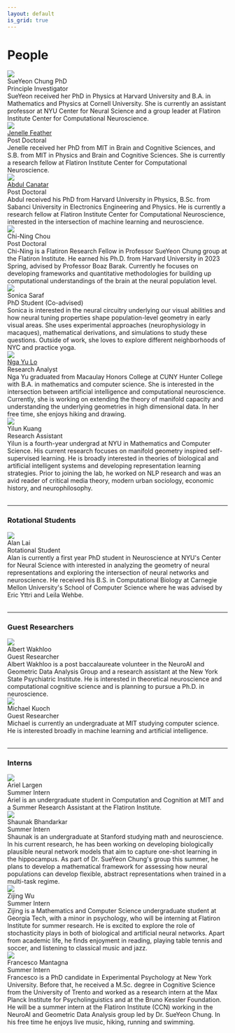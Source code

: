 ```yaml
---
layout: default
is_grid: true
---
```


# People

<div class="cards">
<div id="profile" class="card">
    <img id="profile-img" class="card-img" src="{{site.baseurl | prepend:site.url}}assets/img/sueyeon-chung.jpg"/>
    <div id="person" class="card-title"> <!----Title---> SueYeon Chung PhD</div> 
    <div id="person" class="card-subtitle"> <!----Title---> Principle Investigator </div> 
    <div id="person" class="card-body">SueYeon received her PhD in Physics at Harvard University and B.A. in Mathematics and Physics at Cornell University. She is currently an assistant professor at NYU Center for Neural Science and a group leader at Flatiron Institute Center for Computational Neuroscience.</div>
</div>

<div id="profile" class="card">
    <img id="profile-img" class="card-img" src="{{site.baseurl | prepend:site.url}}assets/img/jenelle-feather.jpg"/>
    <div id="person" class="card-title"> <!----Title---> <a href="https://www.jenellefeather.com/">Jenelle Feather</a></div>
    <div id="person" class="card-subtitle"> <!----Title---> Post Doctoral</div> 
    <div id="person" class="card-body"> <!--Description--> Jenelle received her PhD from MIT in Brain and Cognitive Sciences, and S.B. from MIT in Physics and Brain and Cognitive Sciences. She is currently a research fellow at Flatiron Institute Center for Computational Neuroscience.</div>
</div>

<div id="profile" class="card">
    <img id="profile-img" class="card-img" src="{{site.baseurl | prepend:site.url}}assets/img/abdul-headshot.png"/>
    <div id="person" class="card-title"> <!----Title---> <a href="https://scholar.google.com/citations?user=_F4TER8AAAAJ&hl=en">Abdul Canatar</a></div>
    <div id="person" class="card-subtitle"> <!----Title---> Post Doctoral</div> 
    <div id="person" class="card-body"> <!--Description--> Abdul received his PhD from Harvard University in Physics, B.Sc. from Sabanci University in Electronics Engineering and Physics. He is currently a research fellow at Flatiron Institute Center for Computational Neuroscience, interested in the intersection of machine learning and neuroscience. </div>
</div>

<div id="profile" class="card">
    <img id="profile-img" class="card-img" src="{{site.baseurl | prepend:site.url}}assets/img/chi-ning-chou.png"/>
    <div id="person" class="card-title"> <!----Title---> Chi-Ning Chou</a></div>
    <div id="person" class="card-subtitle"> <!----Title---> Post Doctoral</div> 
    <div id="person" class="card-body"> <!--Description--> Chi-Ning is a Flatiron Research Fellow in Professor SueYeon Chung group at the Flatiron Institute. He earned his Ph.D. from Harvard University in 2023 Spring, advised by Professor Boaz Barak. Currently he focuses on developing frameworks and quantitative methodologies for building up computational understandings of the brain at the neural population level. </div>
</div>

<div id="profile" class="card">
    <img id="profile-img" class="card-img" src="{{site.baseurl | prepend:site.url}}assets/img/sonica-saraf.jpg"/>
    <div id="person" class="card-title"> <!----Title---> Sonica Saraf</div>
    <div id="person" class="card-subtitle"> <!----Title---> PhD Student (Co-advised)</div> 
    <div id="person" class="card-body"> <!--Description--> Sonica is interested in the neural circuitry underlying our visual abilities and how neural tuning properties shape population-level geometry in early visual areas.  She uses experimental approaches (neurophysiology in macaques), mathematical derivations, and simulations to study these questions. Outside of work, she loves to explore different neighborhoods of NYC and practice yoga.</div>
</div>

<div id="profile" class="card">
    <img id="profile-img" class="card-img" src="{{site.baseurl | prepend:site.url}}assets/img/ngayu.jpg"/>
    <div id="person" class="card-title"> <!----Title---> <a href="https://www.ngayulo.com">Nga Yu Lo</a></div>
    <div id="person" class="card-subtitle"> <!----Title---> Research Analyst</div> 
    <div id="person" class="card-body">Nga Yu graduated from Macaulay Honors College at CUNY Hunter College with B.A. in mathematics and computer science. She is interested in the intersection between artificial intelligence and computational neuroscience. Currently, she is working on extending the theory of manifold capacity and understanding the underlying geometries in high dimensional data. In her free time, she enjoys hiking and drawing.</div>
</div>

<div id="profile" class="card">
    <img id="profile-img" class="card-img" src="{{site.baseurl | prepend:site.url}}assets/img/yilun-kuang.jpg"/>
    <div id="person" class="card-title"> <!----Title---> Yilun Kuang</div>
    <div id="person" class="card-subtitle"> <!----Title---> Research Assistant</div> 
    <div id="person" class="card-body"> <!--Description-->Yilun is a fourth-year undergrad at NYU in Mathematics and Computer Science. His current research focuses on manifold geometry inspired self-supervised learning. He is broadly interested in theories of biological and artificial intelligent systems and developing representation learning strategies. Prior to joining the lab, he worked on NLP research and was an avid reader of critical media theory, modern urban sociology, economic history, and neurophilosophy. </div>
</div>
</div>

<br>
<hr>
<h3>Rotational Students</h3>
<div class="cards"> 
<div id="profile" class="card">
    <img id="profile-img" class="card-img" src="{{site.baseurl | prepend:site.url}}assets/img/alan-lai.jpg"/>
    <div id="person" class="card-title"> <!----Title---> Alan Lai</div>
    <div id="person" class="card-subtitle"> <!----Title---> Rotational Student</div> 
    <div id="person" class="card-body"> <!--Description--> Alan is currently a first year PhD student in Neuroscience at NYU's Center for Neural Science with interested in analyzing the geometry of neural representations and exploring the intersection of neural networks and neuroscience. He received his B.S. in Computational Biology at Carnegie Mellon University's School of Computer Science where he was advised by Eric Yttri and Leila Wehbe.</div>
</div>
</div>

<br>
<hr>
<h3>Guest Researchers</h3>
<div class="cards"> 
<div id="profile" class="card">
    <img id="profile-img" class="card-img" src="{{site.baseurl | prepend:site.url}}assets/img/albert-wakhloo.jpg"/>
    <div id="person" class="card-title"> <!----Title---> Albert Wakhloo</div>
    <div id="person" class="card-subtitle"> <!----Title---> Guest Researcher</div> 
    <div id="person" class="card-body"> <!--Description--> Albert Wakhloo is a post baccalaureate volunteer in the NeuroAI and Geometric Data Analysis Group and a research assistant at the New York State Psychiatric Institute. He is interested in theoretical neuroscience and computational cognitive science and is planning to pursue a Ph.D. in neuroscience. </div>
</div>

<div id="profile" class="card">
    <img id="profile-img" class="card-img" src="{{site.baseurl | prepend:site.url}}assets/img/michael-kuoch.jpg"/>
    <div id="person" class="card-title"> <!----Title---> Michael Kuoch</div>
    <div id="person" class="card-subtitle"> <!----Title---> Guest Researcher</div> 
    <div id="person" class="card-body"> <!--Description--> Michael is currently an undergraduate at MIT studying computer science.  He is interested broadly in machine learning and artificial intelligence. </div>
</div>

</div>

<br>
<hr>
<h3>Interns</h3>
<div class="cards"> 
<div id="profile" class="card">
    <img id="profile-img" class="card-img" src="{{site.baseurl | prepend:site.url}}assets/img/ariel-largen.jpg"/>
    <div id="person" class="card-title"> <!----Title---> Ariel Largen</div>
    <div id="person" class="card-subtitle"> <!----Title---> Summer Intern</div> 
    <div id="person" class="card-body"> <!--Description--> Ariel is an undergraduate student in Computation and Cognition at MIT and a Summer Research Assistant at the Flatiron Institute. </div>
</div>

<div id="profile" class="card">
    <img id="profile-img" class="card-img" src="{{site.baseurl | prepend:site.url}}assets/img/shaunak-bhandarkar.jpg"/>
    <div id="person" class="card-title"> <!----Title---> Shaunak Bhandarkar</div>
    <div id="person" class="card-subtitle"> <!----Title---> Summer Intern</div> 
    <div id="person" class="card-body"> <!--Description--> Shaunak is an undergraduate at Stanford studying math and neuroscience. In his current research, he has been working on developing biologically plausible neural network models that aim to capture one-shot learning in the hippocampus. As part of Dr. SueYeon Chung's group this summer, he plans to develop a mathematical framework for assessing how neural populations can develop flexible, abstract representations when trained in a multi-task regime. </div>
</div>

<div id="profile" class="card">
    <img id="profile-img" class="card-img" src="{{site.baseurl | prepend:site.url}}assets/img/zijing-wu.png"/>
    <div id="person" class="card-title"> <!----Title---> Zijing Wu</div>
    <div id="person" class="card-subtitle"> <!----Title---> Summer Intern</div> 
    <div id="person" class="card-body"> <!--Description--> Zijing is a Mathematics and Computer Science undergraduate student at Georgia Tech, with a minor in psychology, who will be interning at Flatiron Institute for summer research. He is excited to explore the role of stochasticity plays in both of biological and artificial neural networks. Apart from academic life, he finds enjoyment in reading, playing table tennis and soccer, and listening to classical music and jazz. </div>
</div>

<div id="profile" class="card">
    <img id="profile-img" class="card-img" src="{{site.baseurl | prepend:site.url}}assets/img/francesco-mantegna.jpg"/>
    <div id="person" class="card-title"> <!----Title---> Francesco Mantagna</div>
    <div id="person" class="card-subtitle"> <!----Title---> Summer Intern</div> 
    <div id="person" class="card-body"> <!--Description--> Francesco is a PhD candidate in Experimental Psychology at New York University. Before that, he received a M.Sc. degree in Cognitive Science from the University of Trento and worked as a research intern at the Max Planck Institute for Psycholinguistics and at the Bruno Kessler Foundation. He will be a summer intern at the Flatiron Institute (CCN) working in the NeuroAI and Geometric Data Analysis group led by Dr. SueYeon Chung. In his free time he enjoys live music, hiking, running and swimming.  </div>
</div>

</div>